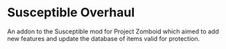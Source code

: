 # Susceptible Overhaul
An addon to the Susceptible mod for Project Zomboid which aimed to add new features and update the database of items valid for protection.
